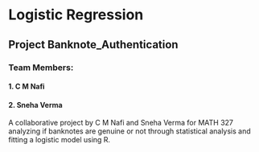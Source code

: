 # Logistic Regression 
## Project Banknote_Authentication
### Team Members:
####  1. C M Nafi
####  2. Sneha Verma
A collaborative project by C M Nafi and Sneha Verma for MATH 327 analyzing if banknotes are genuine or not through statistical analysis and fitting a logistic model using R.
